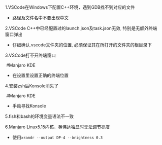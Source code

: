 1.VSCode在Windows下配置C++环境，遇到GDB找不到对应的文件

- 路径及文件名中不要出现中文



2.VSCode C++中已经配置过的launch.json及task.json无效, 特别是无额外终端窗口弹出

- 仔细确认.vscode文件夹的位置, 必须保证其在所打开的文件夹的根目录下



3.VSCode打不开终端窗口

​	#Manjaro KDE

- 在设置里设置正确的终端位置



4.安装zsh后Konsole消失了

​	#Manjaro KDE

- 手动寻找Konsole



5.fish和bash的环境变量语法不一致



6.Manjaro Linux5.15内核，英伟达独显时无法调节亮度

- 使用``xrandr --output DP-4 --brightness 0.3``
